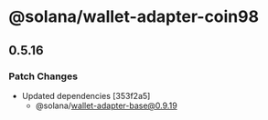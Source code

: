 # @solana/wallet-adapter-coin98

## 0.5.16

### Patch Changes

-   Updated dependencies [353f2a5]
    -   @solana/wallet-adapter-base@0.9.19
